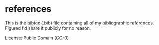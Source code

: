 # references

This is the bibtex (.bib) file containing all of my bibliographic references. Figured I'd share it publicly for no reason.

License: Public Domain (CC-0)
